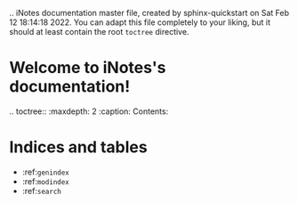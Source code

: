 .. iNotes documentation master file, created by
   sphinx-quickstart on Sat Feb 12 18:14:18 2022.
   You can adapt this file completely to your liking, but it should at least
   contain the root `toctree` directive.

Welcome to iNotes's documentation!
==================================

.. toctree::
   :maxdepth: 2
   :caption: Contents:



Indices and tables
==================

* :ref:`genindex`
* :ref:`modindex`
* :ref:`search`
